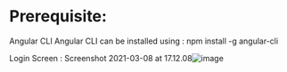 # Prerequisite:
Angular CLI
Angular CLI can be installed using : npm install -g angular-cli


Login Screen :
Screenshot 2021-03-08 at 17.12.08![image](https://user-images.githubusercontent.com/34513404/110355900-9e266000-8031-11eb-9234-cd131098dba8.png)


